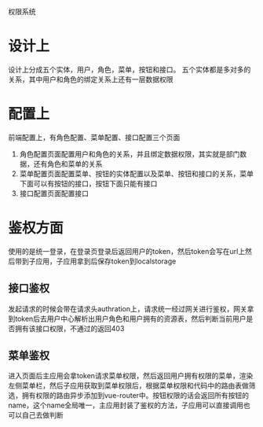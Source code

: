权限系统
# 设计上
设计上分成五个实体，用户，角色，菜单，按钮和接口。
五个实体都是多对多的关系，其中用户和角色的绑定关系上还有一层数据权限

# 配置上
前端配置上，有角色配置、菜单配置、接口配置三个页面
1. 角色配置页面配置用户和角色的关系，并且绑定数据权限，其实就是部门数据，还有角色和菜单的关系
2. 菜单配置页面配置菜单、按钮的实体配置以及菜单、按钮和接口的关系，菜单下面可以有按钮的接口，按钮下面只能有接口
3. 接口配置页面配置接口

# 鉴权方面
使用的是统一登录，在登录页登录后返回用户的token，然后token会写在url上然后带到子应用，子应用拿到后保存token到localstorage
## 接口鉴权
发起请求的时候会带在请求头authration上，请求统一经过网关进行鉴权，网关拿到token后去用户中心解析出用户角色和用户拥有的资源表，然后判断当前用户是否拥有该接口权限，不通过的返回403
## 菜单鉴权
进入页面后主应用会拿token请求菜单权限，然后返回用户拥有权限的菜单，渲染左侧菜单栏，然后子应用获取到菜单权限后，根据菜单权限和代码中的路由表做筛选，拥有权限的路由异步添加到vue-router中。按钮权限的话会返回所有按钮的name，这个name全局唯一，主应用封装了鉴权的方法，子应用可以直接调用也可以自己去做判断
